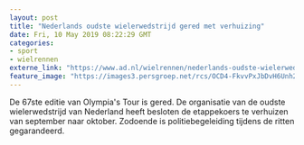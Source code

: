 ```yaml
---
layout: post
title: "Nederlands oudste wielerwedstrijd gered met verhuizing"
date: Fri, 10 May 2019 08:22:29 GMT
categories: 
- sport 
- wielrennen 
externe_link: "https://www.ad.nl/wielrennen/nederlands-oudste-wielerwedstrijd-gered-met-verhuizing~a57d41ae/"
feature_image: "https://images3.persgroep.net/rcs/OCD4-FkvvPxJbDvH6Unh22VgE0g/diocontent/131874692/_fitwidth/400/?appId=21791a8992982cd8da851550a453bd7f&quality=0.7"
---
```


De 67ste editie van Olympia's Tour is gered. De organisatie van de oudste wielerwedstrijd van Nederland heeft besloten de etappekoers te verhuizen van september naar oktober. Zodoende is politiebegeleiding tijdens de ritten gegarandeerd.
